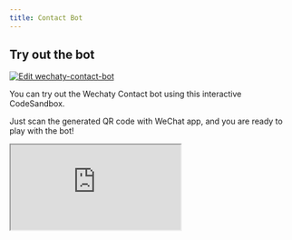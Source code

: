 ```yaml
---
title: Contact Bot
---
```


## Try out the bot

[![Edit wechaty-contact-bot](https://codesandbox.io/static/img/play-codesandbox.svg)](https://codesandbox.io/s/github/Soumi7/Contact-Bot-Wechaty/tree/main/?fontsize=14&hidenavigation=1&module=%2Fcontact-bot.js&theme=dark)

You can try out the Wechaty Contact bot using this interactive CodeSandbox.

Just scan the generated QR code with WeChat app, and you are ready to play with the bot!

<iframe
  class="codesandbox"
  src="https://codesandbox.io/embed/github/Soumi7/Contact-Bot-Wechaty/tree/main/?fontsize=12&hidenavigation=1&module=%2Fcontact-bot.js&theme=dark"
  title="wechaty-contact-bot"
  sandbox="allow-forms allow-modals allow-popups allow-same-origin allow-scripts"
></iframe>
